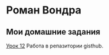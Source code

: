 

# Роман Вондра
## Мои домашние задания 

[Урок 12](vondrarom.github.io/lesson_12/ "Готовое ДЗ") Работа в репазитории gisthub.
